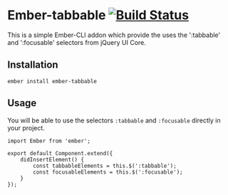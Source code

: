 # Ember-tabbable [![Build Status](https://travis-ci.org/4lex-io/ember-tabbable.png?branch=master)](https://travis-ci.org/4lex-io/ember-tabbable)

This is a simple Ember-CLI addon which provide the uses the ':tabbable' and ':focusable' selectors from jQuery UI Core.

## Installation

```
ember install ember-tabbable
```

## Usage

You will be able to use the selectors `:tabbable` and `:focusable` directly in your project.

```
import Ember from 'ember';

export default Component.extend({
    didInsertElement() {
        const tabbableElements = this.$(':tabbable');
        const focusableElements = this.$(':focusable');
    }
});
```
